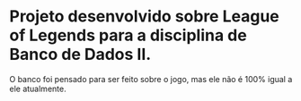 # Projeto desenvolvido sobre League of Legends para a disciplina de Banco de Dados II.

O banco foi pensado para ser feito sobre o jogo, mas ele não é 100% igual a ele atualmente. 
